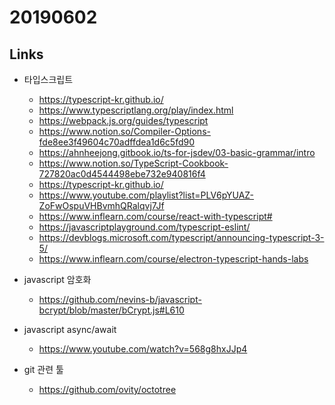 # 20190602

## Links
- 타입스크립트

    - https://typescript-kr.github.io/
    - https://www.typescriptlang.org/play/index.html
    - https://webpack.js.org/guides/typescript
    - https://www.notion.so/Compiler-Options-fde8ee3f49604c70adffdea1d6c5fd90
    - https://ahnheejong.gitbook.io/ts-for-jsdev/03-basic-grammar/intro
    - https://www.notion.so/TypeScript-Cookbook-727820ac0d4544498ebe732e940816f4
    - https://typescript-kr.github.io/
    - https://www.youtube.com/playlist?list=PLV6pYUAZ-ZoFwOspuVHBvmhQRalqvj7Jf
    - https://www.inflearn.com/course/react-with-typescript#
    - https://javascriptplayground.com/typescript-eslint/
    - https://devblogs.microsoft.com/typescript/announcing-typescript-3-5/
    - https://www.inflearn.com/course/electron-typescript-hands-labs

- javascript 암호화
    - https://github.com/nevins-b/javascript-bcrypt/blob/master/bCrypt.js#L610

- javascript async/await
    - https://www.youtube.com/watch?v=568g8hxJJp4

- git 관련 툴
    - https://github.com/ovity/octotree